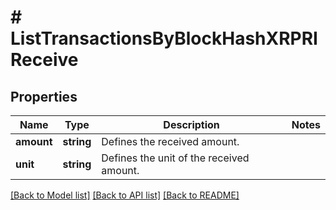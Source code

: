 # # ListTransactionsByBlockHashXRPRIReceive

## Properties

Name | Type | Description | Notes
------------ | ------------- | ------------- | -------------
**amount** | **string** | Defines the received amount. |
**unit** | **string** | Defines the unit of the received amount. |

[[Back to Model list]](../../README.md#models) [[Back to API list]](../../README.md#endpoints) [[Back to README]](../../README.md)
